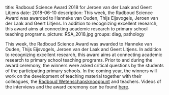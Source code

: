 title: Radboud Science Award 2018 for Jeroen van der Laak and Geert Litjens
date: 2018-06-10
description: This week, the Radboud Science Award was awarded to Hanneke van Ouden, Thijs Eijsvogels, Jeroen van der Laak and Geert Litjens. In addition to recognizing excellent research, this award aims at connecting academic research to primary school teaching programs.
picture: RSA_2018.jpg
groups: diag, pathology

This week, the Radboud Science Award was awarded to Hanneke van Ouden, Thijs Eijsvogels, Jeroen van der Laak and Geert Litjens. In addition to recognizing excellent research, this award aims at connecting academic research to primary school teaching programs. Prior to and during the award ceremony, the winners were asked critical questions by the students of the participating primary schools. In the coming year, the winners will work on the development of teaching material together with their colleagues, the [Radboud Wetenschapsknooppunt](https://www.ru.nl/wetenschapsknooppunt/) and teachers. Videos of the interviews and the award ceremony can be found [here](https://www.ru.nl/wetenschapsknooppunt/activiteiten-voor/radboud-onderzoekers/radboud-science-awards/overzicht-winnaars/winnaars-rsa-2018/).
